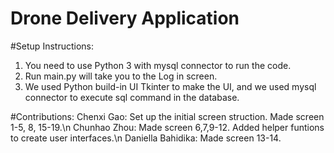 # Drone Delivery Application

#Setup Instructions:
1. You need to use Python 3 with mysql connector to run the code.
2. Run main.py will take you to the Log in screen.
3. We used Python build-in UI Tkinter to make the UI, and we used mysql connector to execute sql command in the database.

#Contributions:
Chenxi Gao: Set up the initial screen struction. Made screen 1-5, 8, 15-19.\n
Chunhao Zhou: Made screen 6,7,9-12. Added helper funtions to create user interfaces.\n
Daniella Bahidika: Made screen 13-14.

